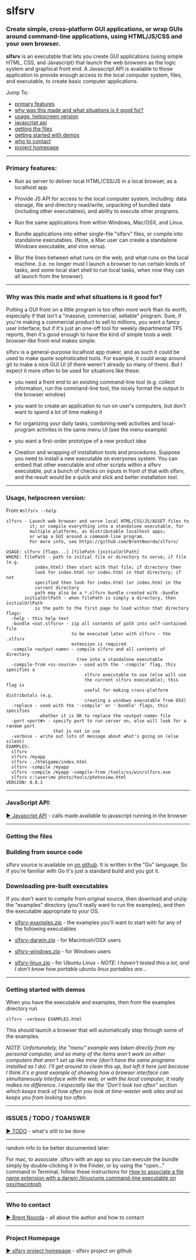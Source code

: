 slfsrv
============

### Create simple, cross-platform GUI applications, or wrap GUIs around command-line applications, using HTML/JS/CSS and your own browser.

__slfsrv__ is an executable that lets you create GUI applications (using simple HTML, CSS, and
Javascript) that launch the web browsers as the logic system and graphical front end. A Javascript API is
available to those application to provide enough access to the local computer system, files, and
executable, to create basic computer applications.

Jump To:

* [primary features](#primary-features)
* [why was this made and what situations is it good for?](#who-for)
* [usage, helpscreen version](#usage-helpscreen)
* [javascript api](#jsapi)
* [getting the files](#getting-files)
* [getting started with demos](#getting-started)
* [who to contact](#todo)
* [project homepage](#home)

------------------------------------------------------------------------------
<a name="primary-features"></a>
### Primary features:

* Run as server to deliver local HTML/CSS/JS in a local browser, as a localhost app.

* Provide JS API for access to the local computer system, including: data storage, file
and directory read/write, unpacking of bundled data (including other executables), and
ability to execute other programs.

* Run the same applications from within Windows, Mac/OSX, and Linux.

* Bundle applications into either single-file "slfsrv" files, or compile into
standalone executables. (Note, a Mac user can create a standalone Windows executable,
and vice versa).

* Blur the lines between what runs on the web, and what runs on the local machine. (i.e.
no longer must I launch a browser to run certain kinds of tasks, and some local start shell
to run local tasks, when now they can all launch from the browser).

------------------------------------------------------------------------------
<a name="who-for"></a>
### Why was this made and what situations is it good for?

Putting a GUI front on a little program is too often more work than its worth, especially
if that isn't a "massive, commercial, sellable" program. Sure, if you're making a commercial product
to sell to millions, you want a fancy user interface; but if it's just an one-off tool
for weekly departmental TPS reports, then it's good enough to have the kind of simple
tools a web browser-like front-end makes simple.

slfsrv is a general-purpose localhost app maker, and as such it could be used to make quote
sophisticated tools. For example, it could wrap around git to make a nice GUI UI (if there
weren't already so many of them). But I expect it more often to be used for situations
like these:

* you need a front end to an existing command-line tool (e.g. collect information, run
the command-line tool, the nicely format the output in the browser window)

* you want to create an application to run on user's computers, but don't want to spend
a lot of time making it

* for organizing your daily tasks, combining web activities and local-program activites
in the same menu UI (see the menu example)

* you want a first-order prototype of a new product idea

* Creation and wrapping of installation tools and procedures. Suppose you need to install a new executable
on everyones system. You can embed that other executable and other scripts within a slfsrv executable, put a bunch of
checks on inputs in front of that with slfsrv, and the result would be a quick and slick and better
installation tool.

------------------------------------------------------------------------------
<a name="usage-helpscreen"></a>
### Usage, helpscreen version:

From `#slfsrv --help`

    slfsrv - Launch web browser and serve local HTML/CSS/JS/ASSET files to
             it; or compile everything into a standalone executable, for
             multiple platforms, as distributable localhost apps;
             or wrap a GUI around a command-line program.
             For more info, see https://github.com/BrentNoorda/slfsrv/

    USAGE: slfsrv [flags...] [filePath [initialUrlPath]
    WHERE: filePath - path to initial file or directory to serve; if file (e.g.
               index.html) then start with that file; if directory then
               look for index.html (or index.htm) in that directory; if not
               specified then look for index.html (or index.htm) in the
               current directory
               path may also be a *.slfsrv bundle created with -bundle
           initialUrlPath - when filePath is simply a directory, then initialUrlPath
               is the path to the first page to load within that directory
    flags:
      -help - this help text
      -bundle <out.slfsrv> - zip all contents of path into self-contained file
                             to be executed later with slfsrv - the .slfsrv
                             extension is required
      -compile <output-name> - compile slfsrv and all contents of directory
                               tree into a standalone executable
      -compile-from <ss-source> - used with the '-compile' flag, this specifies a
                                  slfsrv executable to use (else will use
                                  the current slfsrv executable); this flag is
                                  useful for making cross-platform distributals (e.g.
                                  creating a windows executable from OSX)
      -replace - used with the '-compile' or '-bundle' flags, this specifies
                 whether it is OK to replace the <output-name> file
      -port <port#> - specify port to run server on, else will look for a random port
                      that is not in use
      -verbose - write out lots of message about what's going on (else silent)
    EXAMPLES:
      slfsrv
      slfsrv /myapp
      slfsrv ../htmlgame/index.html
      slfsrv -compile /myapp
      slfsrv -compile /myapp -compile-from /tools/ss/win/slfsrv.exe
      slfsrv c:\user\me photo/tools/photoview.html
    VERSION: 0.0.1

------------------------------------------------------------------------------
<a name="jsapi"></a>
### JavaScript API:

[&#x25BA; Javascript API](docs/JSAPI.md) - calls made available to javascript running in the browser

------------------------------------------------------------------------------
<a name="getting-files"></a>
### Getting the files

### Building from source code

slfsrv source is available on [on github](https://github.com/BrentNoorda/slfsrv). It is written
in the "Go" language. So if you're familiar with Go it's just a standard build and you got it.

### Downloading pre-built executables

If you don't want to compile from original source, then download and unzip the "examples"
directory (you'll really want to run the examples), and then the executable appropriate to
your OS.

* [slfsrv-examples.zip](https://dl.dropboxusercontent.com/u/41075/slfsrv-downloads/slfsrv-examples.zip) - the examples you'll want
to start with for any of the following executables

* [slfsrv-darwin.zip](https://dl.dropboxusercontent.com/u/41075/slfsrv-downloads/slfsrv-darwin.zip) - for Macintosh/OSX users

* [slfsrv-windows.zip](https://dl.dropboxusercontent.com/u/41075/slfsrv-downloads/slfsrv-windows.zip) - for Windows users

* [slfsrv-linux.zip](https://dl.dropboxusercontent.com/u/41075/slfsrv-downloads/slfsrv-linux.zip) - for Ubuntu Linux - *NOTE:
I haven't tested this a lot, and I don't know how portable ubuntu linux portables are...*

------------------------------------------------------------------------------
<a name="getting-started"></a>
### Getting started with demos

When you have the executable and examples, then from the examples directory run

    slfsrv -verbose EXAMPLES.html

This should launch a browser that will automatically step through some of the examples.

*NOTE: Unfortunately, the "menu" example was taken directly from my personal computer, and so many
of the items won't work on other computers that aren't set up like mine (don't have the same
programs installed as I do). I'll get around to clean this up, but left it here just because I
think it's a great example of showing how a browser interface can simultaneously interface with the
web, or with the local computer, it really makes no difference. I especially like the "Don't
look too often" section which keeps track of how often you look at time-waster web sites and
so keeps you from looking too often.*

------------------------------------------------------------------------------
<a name="todo"></a>
### ISSUES / TODO / TOANSWER

[&#x25BA; TODO](docs/TODO.md) - what's still to be done

---------------------------------------------------------------------

random info to be better documented later:

For mac, to associate .slfsrv with an app so you can execute the bundle simply by double-clicking it
in the Finder, or by using the "open..." command in Terminal, follow these instructions for
[How to associate a file name extension with a darwin /linux/unix command-line executable on osx/macintosh](http://unlessimwrong.blogspot.com/2014/07/how-to-associate-file-name-extension.html)

------------------------------------------------------------------------------
<a name="contact"></a>
### Who to contact

[&#x25BA; Brent Noorda](http://www.brent-noorda.com/) - all about the author and how to contact

------------------------------------------------------------------------------
<a name="home"></a>
### Project Homepage

[&#x25BA; slfsrv project homepage](https://github.com/BrentNoorda/slfsrv) - slfsrv project on github

